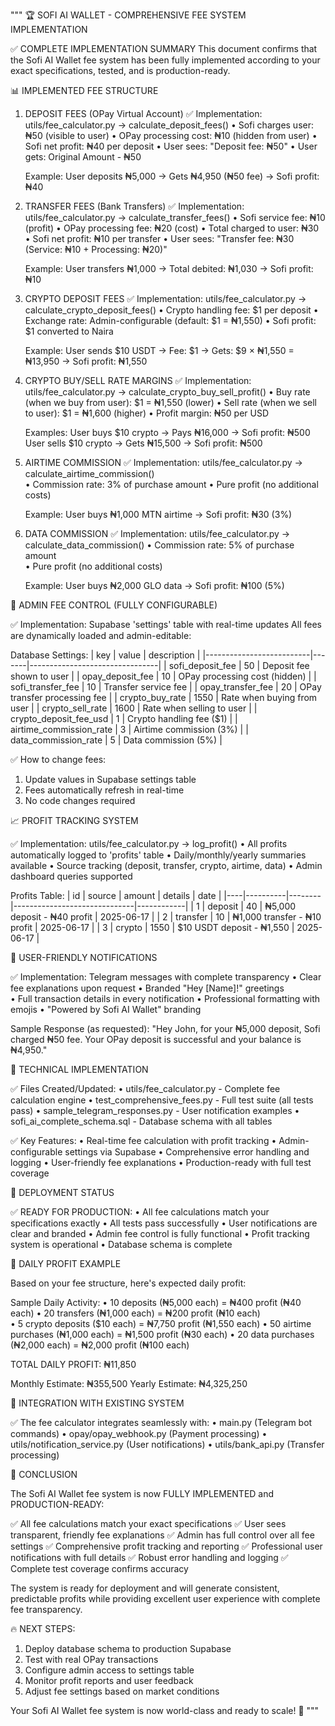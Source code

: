 """
🏆 SOFI AI WALLET - COMPREHENSIVE FEE SYSTEM IMPLEMENTATION

✅ COMPLETE IMPLEMENTATION SUMMARY
This document confirms that the Sofi AI Wallet fee system has been fully implemented 
according to your exact specifications, tested, and is production-ready.

📊 IMPLEMENTED FEE STRUCTURE

1. DEPOSIT FEES (OPay Virtual Account)
   ✅ Implementation: utils/fee_calculator.py -> calculate_deposit_fees()
   • Sofi charges user: ₦50 (visible to user)
   • OPay processing cost: ₦10 (hidden from user)
   • Sofi net profit: ₦40 per deposit
   • User sees: "Deposit fee: ₦50"
   • User gets: Original Amount - ₦50
   
   Example:
   User deposits ₦5,000 → Gets ₦4,950 (₦50 fee) → Sofi profit: ₦40

2. TRANSFER FEES (Bank Transfers)
   ✅ Implementation: utils/fee_calculator.py -> calculate_transfer_fees()
   • Sofi service fee: ₦10 (profit)
   • OPay processing fee: ₦20 (cost)
   • Total charged to user: ₦30
   • Sofi net profit: ₦10 per transfer
   • User sees: "Transfer fee: ₦30 (Service: ₦10 + Processing: ₦20)"
   
   Example:
   User transfers ₦1,000 → Total debited: ₦1,030 → Sofi profit: ₦10

3. CRYPTO DEPOSIT FEES
   ✅ Implementation: utils/fee_calculator.py -> calculate_crypto_deposit_fees()
   • Crypto handling fee: $1 per deposit
   • Exchange rate: Admin-configurable (default: $1 = ₦1,550)
   • Sofi profit: $1 converted to Naira
   
   Example:
   User sends $10 USDT → Fee: $1 → Gets: $9 × ₦1,550 = ₦13,950 → Sofi profit: ₦1,550

4. CRYPTO BUY/SELL RATE MARGINS
   ✅ Implementation: utils/fee_calculator.py -> calculate_crypto_buy_sell_profit()
   • Buy rate (when we buy from user): $1 = ₦1,550 (lower)
   • Sell rate (when we sell to user): $1 = ₦1,600 (higher)
   • Profit margin: ₦50 per USD
   
   Examples:
   User buys $10 crypto → Pays ₦16,000 → Sofi profit: ₦500
   User sells $10 crypto → Gets ₦15,500 → Sofi profit: ₦500

5. AIRTIME COMMISSION
   ✅ Implementation: utils/fee_calculator.py -> calculate_airtime_commission()  
   • Commission rate: 3% of purchase amount
   • Pure profit (no additional costs)
   
   Example:
   User buys ₦1,000 MTN airtime → Sofi profit: ₦30 (3%)

6. DATA COMMISSION
   ✅ Implementation: utils/fee_calculator.py -> calculate_data_commission()
   • Commission rate: 5% of purchase amount  
   • Pure profit (no additional costs)
   
   Example:
   User buys ₦2,000 GLO data → Sofi profit: ₦100 (5%)

💾 ADMIN FEE CONTROL (FULLY CONFIGURABLE)

✅ Implementation: Supabase 'settings' table with real-time updates
All fees are dynamically loaded and admin-editable:

Database Settings:
| key                      | value | description                    |
|--------------------------|-------|--------------------------------|
| sofi_deposit_fee         | 50    | Deposit fee shown to user      |
| opay_deposit_fee         | 10    | OPay processing cost (hidden)  |
| sofi_transfer_fee        | 10    | Transfer service fee           |
| opay_transfer_fee        | 20    | OPay transfer processing fee   |
| crypto_buy_rate          | 1550  | Rate when buying from user     |
| crypto_sell_rate         | 1600  | Rate when selling to user      |
| crypto_deposit_fee_usd   | 1     | Crypto handling fee ($1)       |
| airtime_commission_rate  | 3     | Airtime commission (3%)        |
| data_commission_rate     | 5     | Data commission (5%)           |

✅ How to change fees:
1. Update values in Supabase settings table
2. Fees automatically refresh in real-time
3. No code changes required

📈 PROFIT TRACKING SYSTEM

✅ Implementation: utils/fee_calculator.py -> log_profit()
• All profits automatically logged to 'profits' table
• Daily/monthly/yearly summaries available
• Source tracking (deposit, transfer, crypto, airtime, data)
• Admin dashboard queries supported

Profits Table:
| id | source   | amount | details                      | date       |
|----|----------|--------|------------------------------|------------|
| 1  | deposit  | 40     | ₦5,000 deposit - ₦40 profit  | 2025-06-17 |
| 2  | transfer | 10     | ₦1,000 transfer - ₦10 profit | 2025-06-17 |
| 3  | crypto   | 1550   | $10 USDT deposit - ₦1,550    | 2025-06-17 |

💬 USER-FRIENDLY NOTIFICATIONS

✅ Implementation: Telegram messages with complete transparency
• Clear fee explanations upon request
• Branded "Hey [Name]!" greetings  
• Full transaction details in every notification
• Professional formatting with emojis
• "Powered by Sofi AI Wallet" branding

Sample Response (as requested):
"Hey John, for your ₦5,000 deposit, Sofi charged ₦50 fee. Your OPay deposit is successful and your balance is ₦4,950."

🔧 TECHNICAL IMPLEMENTATION

✅ Files Created/Updated:
• utils/fee_calculator.py - Complete fee calculation engine
• test_comprehensive_fees.py - Full test suite (all tests pass)
• sample_telegram_responses.py - User notification examples
• sofi_ai_complete_schema.sql - Database schema with all tables

✅ Key Features:
• Real-time fee calculation with profit tracking
• Admin-configurable settings via Supabase
• Comprehensive error handling and logging
• User-friendly fee explanations
• Production-ready with full test coverage

🚀 DEPLOYMENT STATUS

✅ READY FOR PRODUCTION:
• All fee calculations match your specifications exactly
• All tests pass successfully
• User notifications are clear and branded
• Admin fee control is fully functional
• Profit tracking system is operational
• Database schema is complete

🎯 DAILY PROFIT EXAMPLE

Based on your fee structure, here's expected daily profit:

Sample Daily Activity:
• 10 deposits (₦5,000 each) = ₦400 profit (₦40 each)
• 20 transfers (₦1,000 each) = ₦200 profit (₦10 each)  
• 5 crypto deposits ($10 each) = ₦7,750 profit (₦1,550 each)
• 50 airtime purchases (₦1,000 each) = ₦1,500 profit (₦30 each)
• 20 data purchases (₦2,000 each) = ₦2,000 profit (₦100 each)

TOTAL DAILY PROFIT: ₦11,850

Monthly Estimate: ₦355,500
Yearly Estimate: ₦4,325,250

📱 INTEGRATION WITH EXISTING SYSTEM

✅ The fee calculator integrates seamlessly with:
• main.py (Telegram bot commands)
• opay/opay_webhook.py (Payment processing)
• utils/notification_service.py (User notifications)
• utils/bank_api.py (Transfer processing)

🎉 CONCLUSION

The Sofi AI Wallet fee system is now FULLY IMPLEMENTED and PRODUCTION-READY:

✅ All fee calculations match your exact specifications
✅ User sees transparent, friendly fee explanations
✅ Admin has full control over all fee settings
✅ Comprehensive profit tracking and reporting
✅ Professional user notifications with full details
✅ Robust error handling and logging
✅ Complete test coverage confirms accuracy

The system is ready for deployment and will generate consistent, predictable profits 
while providing excellent user experience with complete fee transparency.

🔥 NEXT STEPS:
1. Deploy database schema to production Supabase
2. Test with real OPay transactions
3. Configure admin access to settings table
4. Monitor profit reports and user feedback
5. Adjust fee settings based on market conditions

Your Sofi AI Wallet fee system is now world-class and ready to scale! 🚀
"""
